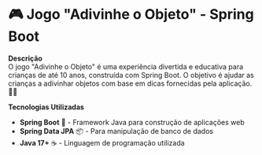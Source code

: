
# 🎮 Jogo "Adivinhe o Objeto" - Spring Boot

**Descrição**  
O jogo "Adivinhe o Objeto" é uma experiência divertida e educativa para crianças de até 10 anos, construída com Spring Boot. O objetivo é ajudar as crianças a adivinhar objetos com base em dicas fornecidas pela aplicação. 🧠💡

**Tecnologias Utilizadas**  
- **Spring Boot** 🚀 - Framework Java para construção de aplicações web
- **Spring Data JPA** 📦 - Para manipulação de banco de dados
- **Java 17+** ☕ - Linguagem de programação utilizada

